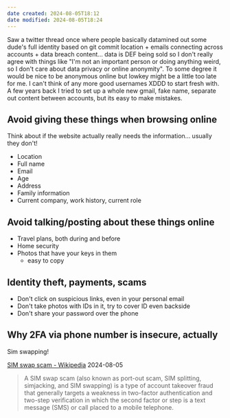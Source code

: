 ```yaml
---
date created: 2024-08-05T18:12
date modified: 2024-08-05T18:24
---
```


Saw a twitter thread once where people basically datamined out some dude's full identity based on git commit location + emails connecting across accounts + data breach content... data is DEF being sold so I don't really agree with things like "I'm not an important person or doing anything weird, so I don't care about data privacy or online anonymity". To some degree it would be nice to be anonymous online but lowkey might be a little too late for me. I can't think of any more good usernames XDDD to start fresh with. A few years back I tried to set up a whole new gmail, fake name, separate out content between accounts, but its easy to make mistakes. 

## Avoid giving these things when browsing online

Think about if the website actually really needs the information... usually they don't!

- Location
- Full name
- Email
- Age
- Address
- Family information
- Current company, work history, current role

## Avoid talking/posting about these things online

- Travel plans, both during and before
- Home security
- Photos that have your keys in them
	- easy to copy

## Identity theft, payments, scams

- Don't click on suspicious links, even in your personal email
- Don't take photos with IDs in it, try to cover ID even backside
- Don't share your password over the phone

## Why 2FA via phone number is insecure, actually

Sim swapping!

[SIM swap scam - Wikipedia](https://en.wikipedia.org/wiki/SIM_swap_scam) 2024-08-05

> A SIM swap scam (also known as port-out scam, SIM splitting, simjacking, and SIM swapping) is a type of account takeover fraud that generally targets a weakness in two-factor authentication and two-step verification in which the second factor or step is a text message (SMS) or call placed to a mobile telephone.